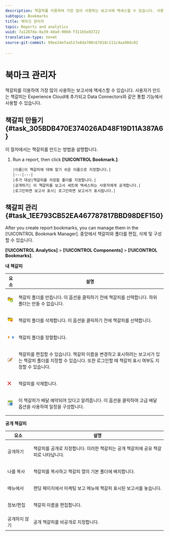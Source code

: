 ```yaml
---
description: 책갈피를 이용하여 가장 많이 사용하는 보고서에 액세스할 수 있습니다. 사용자가 만드는 책갈피는 Experience Cloud에 추가되고 Data Connectors와 같은 통합 기능에서 사용할 수 있습니다.
subtopic: Bookmarks
title: 북마크 관리자
topic: Reports and analytics
uuid: 7a1287da-8a39-4dad-90b0-f311b5e83722
translation-type: tm+mt
source-git-commit: 99ee24efaa517e8da700c67818c111c4aa90dc02

---
```



# 북마크 관리자

책갈피를 이용하여 가장 많이 사용하는 보고서에 액세스할 수 있습니다. 사용자가 만드는 책갈피는 Experience Cloud에 추가되고 Data Connectors와 같은 통합 기능에서 사용할 수 있습니다.

## 책갈피 만들기 {#task_305BDB470E374026AD48F19D11A387A6}

이 절차에서는 책갈피를 만드는 방법을 설명합니다.

<!-- 

t_bookmarks_creating.xml

 -->

1. Run a report, then click **[!UICONTROL Bookmark.]**.

       |이름|이 책갈피에 대해 알기 쉬운 이름으로 지정합니다.|
       |---|---|
       |추가 대상|책갈피를 저장할 폴더를 지정합니다.|
       |공개하기| 이 책갈피를 보고서 세트에 액세스하는 사용자에게 공개합니다.|
       |로그인하면 보고서 표시| 로그인하면 보고서가 표시됩니다.|
   
## 책갈피 관리 {#task_1EE793CB52EA467787817BBD98DEF150}

After you create report bookmarks, you can manage them in the [!UICONTROL Bookmark Manager]. 중앙에서 책갈피와 폴더를 편집, 삭제 및 구성할 수 있습니다. 

<!-- 

t_bookmarks_managing.xml

 -->

**[!UICONTROL Analytics]** > **[!UICONTROL Components]** > **[!UICONTROL Bookmarks]**.

**내 책갈피**

<table id="table_D0310F7F4BDB4543B8552525872A0A0C"> 
 <thead> 
  <tr> 
   <th colname="col1" class="entry"> 요소 </th> 
   <th colname="col2" class="entry"> 설명 </th> 
  </tr> 
 </thead>
 <tbody> 
  <tr> 
   <td colname="col1"> <p><img placement="inline"  src="assets/bookmark_create_folder.png" id="image_EA7729575ABA4CA3A3399594941B3441"> </img> </p> </td> 
   <td colname="col2"> <p> 책갈피 폴더를 만듭니다. 이 옵션을 클릭하기 전에 책갈피를 선택합니다. 하위 폴더는 만들 수 없습니다. </p> </td> 
  </tr> 
  <tr> 
   <td colname="col1"> <p><img placement="inline"  src="assets/bookmark_delete_folder.png" id="image_AFB6A02475664785BA90485EA289749A"> </img> </p> </td> 
   <td colname="col2"> <p> 책갈피 폴더를 삭제합니다. 이 옵션을 클릭하기 전에 책갈피를 선택합니다. </p> </td> 
  </tr> 
  <tr> 
   <td colname="col1"> <p><img placement="inline"  src="assets/bookmark_sort.png" id="image_8B4BE31182004357890B6532CCE5B2C2"> </img> </p> </td> 
   <td colname="col2"> <p> 책갈피 폴더를 정렬합니다. </p> </td> 
  </tr> 
  <tr> 
   <td colname="col1"> <p><img placement="inline"  src="assets/icon_edit_VideoSharing.png" id="image_5B8C0321ED5848ECBE3AF65514AD9A44"> </img> </p> </td> 
   <td colname="col2"> <p> 책갈피를 편집할 수 있습니다. 책갈피 이름을 변경하고 표시하려는 보고서가 있는 책갈피 폴더를 지정할 수 있습니다. 또한 로그인할 때 책갈피 표시 여부도 지정할 수 있습니다. </p> </td> 
  </tr> 
  <tr> 
   <td colname="col1"> <p><img placement="inline"  src="assets/icon_delete_VideoSharing.png" id="image_945A859920C44BC08825CC062C10543A"> </img> </p> </td> 
   <td colname="col2"> <p> 책갈피를 삭제합니다. </p> </td> 
  </tr> 
  <tr> 
   <td colname="col1"> <p><img placement="inline"  src="assets/bookmark_schedule.png" id="image_B7B23C1C67F04DF096149DCDF8C0FE5F"> </img> </p> </td> 
   <td colname="col2"> <p> 이 책갈피가 배달 예약되어 있다고 알려줍니다. 이 옵션을 클릭하여 <span class="wintitle">고급 배달 옵션</span>을 사용하여 일정을 구성합니다. </p> </td> 
  </tr> 
 </tbody> 
</table>

**공개 책갈피**

<table id="table_E89688BD3F724ADB8B2E88CDADB6168E"> 
 <thead> 
  <tr> 
   <th colname="col1" class="entry"> 요소 </th> 
   <th colname="col2" class="entry"> 설명 </th> 
  </tr> 
 </thead>
 <tbody> 
  <tr> 
   <td colname="col1"> 공개하기 </td> 
   <td colname="col2"> <p>책갈피를 공개로 지정합니다. 이러한 책갈피는 <span class="wintitle">공개 책갈피</span>에 공유 책갈피로 나타납니다. </p> </td> 
  </tr> 
  <tr> 
   <td colname="col1"> 나를 복사 </td> 
   <td colname="col2"> <p>책갈피를 복사하고 <span class="uicontrol">책갈피</span> 열의 기본 폴더에 배치합니다. </p> </td> 
  </tr> 
  <tr> 
   <td colname="col1"> 메뉴에서 </td> 
   <td colname="col2"> <p> 랜딩 페이지에서 마케팅 보고 메뉴에 책갈피 표시된 보고서를 놓습니다. </p> </td> 
  </tr> 
  <tr> 
   <td colname="col1"> 정보/편집 </td> 
   <td colname="col2"> <p>책갈피 이름을 편집합니다. </p> </td> 
  </tr> 
  <tr> 
   <td colname="col1"> 공개하지 않기 </td> 
   <td colname="col2"> <p>공개 책갈피를 비공개로 지정합니다. </p> </td> 
  </tr> 
 </tbody> 
</table>

